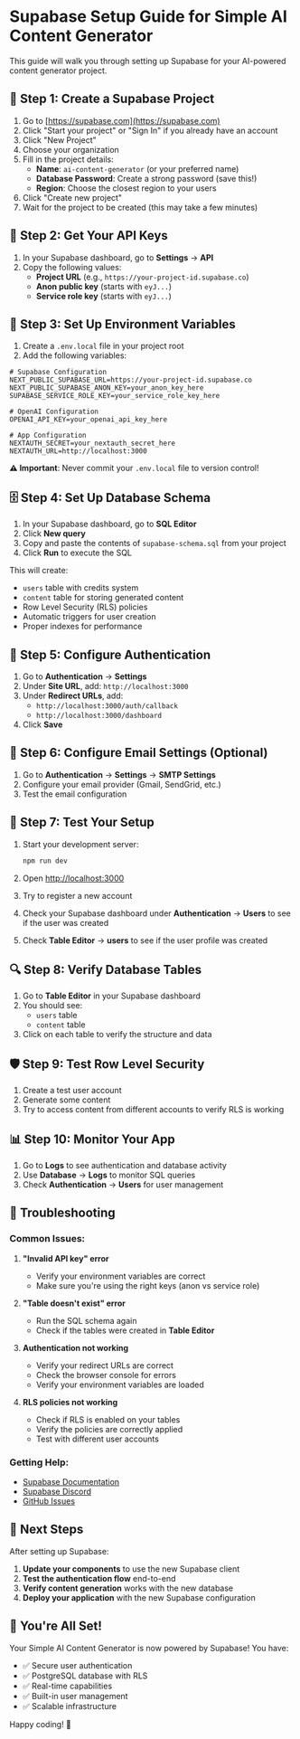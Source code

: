 # Supabase Setup Guide for Simple AI Content Generator

This guide will walk you through setting up Supabase for your AI-powered content generator project.

## 🚀 Step 1: Create a Supabase Project

1. Go to [https://supabase.com](https://supabase.com)
2. Click "Start your project" or "Sign In" if you already have an account
3. Click "New Project"
4. Choose your organization
5. Fill in the project details:
   - **Name**: `ai-content-generator` (or your preferred name)
   - **Database Password**: Create a strong password (save this!)
   - **Region**: Choose the closest region to your users
6. Click "Create new project"
7. Wait for the project to be created (this may take a few minutes)

## 🔑 Step 2: Get Your API Keys

1. In your Supabase dashboard, go to **Settings** → **API**
2. Copy the following values:
   - **Project URL** (e.g., `https://your-project-id.supabase.co`)
   - **Anon public key** (starts with `eyJ...`)
   - **Service role key** (starts with `eyJ...`)

## 📝 Step 3: Set Up Environment Variables

1. Create a `.env.local` file in your project root
2. Add the following variables:

```env
# Supabase Configuration
NEXT_PUBLIC_SUPABASE_URL=https://your-project-id.supabase.co
NEXT_PUBLIC_SUPABASE_ANON_KEY=your_anon_key_here
SUPABASE_SERVICE_ROLE_KEY=your_service_role_key_here

# OpenAI Configuration
OPENAI_API_KEY=your_openai_api_key_here

# App Configuration
NEXTAUTH_SECRET=your_nextauth_secret_here
NEXTAUTH_URL=http://localhost:3000
```

**⚠️ Important**: Never commit your `.env.local` file to version control!

## 🗄️ Step 4: Set Up Database Schema

1. In your Supabase dashboard, go to **SQL Editor**
2. Click **New query**
3. Copy and paste the contents of `supabase-schema.sql` from your project
4. Click **Run** to execute the SQL

This will create:
- `users` table with credits system
- `content` table for storing generated content
- Row Level Security (RLS) policies
- Automatic triggers for user creation
- Proper indexes for performance

## 🔐 Step 5: Configure Authentication

1. Go to **Authentication** → **Settings**
2. Under **Site URL**, add: `http://localhost:3000`
3. Under **Redirect URLs**, add:
   - `http://localhost:3000/auth/callback`
   - `http://localhost:3000/dashboard`
4. Click **Save**

## 📧 Step 6: Configure Email Settings (Optional)

1. Go to **Authentication** → **Settings** → **SMTP Settings**
2. Configure your email provider (Gmail, SendGrid, etc.)
3. Test the email configuration

## 🚀 Step 7: Test Your Setup

1. Start your development server:
   ```bash
   npm run dev
   ```

2. Open [http://localhost:3000](http://localhost:3000)

3. Try to register a new account

4. Check your Supabase dashboard under **Authentication** → **Users** to see if the user was created

5. Check **Table Editor** → **users** to see if the user profile was created

## 🔍 Step 8: Verify Database Tables

1. Go to **Table Editor** in your Supabase dashboard
2. You should see:
   - `users` table
   - `content` table
3. Click on each table to verify the structure and data

## 🛡️ Step 9: Test Row Level Security

1. Create a test user account
2. Generate some content
3. Try to access content from different accounts to verify RLS is working

## 📊 Step 10: Monitor Your App

1. Go to **Logs** to see authentication and database activity
2. Use **Database** → **Logs** to monitor SQL queries
3. Check **Authentication** → **Users** for user management

## 🚨 Troubleshooting

### Common Issues:

1. **"Invalid API key" error**
   - Verify your environment variables are correct
   - Make sure you're using the right keys (anon vs service role)

2. **"Table doesn't exist" error**
   - Run the SQL schema again
   - Check if the tables were created in **Table Editor**

3. **Authentication not working**
   - Verify your redirect URLs are correct
   - Check the browser console for errors
   - Verify your environment variables are loaded

4. **RLS policies not working**
   - Check if RLS is enabled on your tables
   - Verify the policies are correctly applied
   - Test with different user accounts

### Getting Help:

- [Supabase Documentation](https://supabase.com/docs)
- [Supabase Discord](https://discord.supabase.com)
- [GitHub Issues](https://github.com/supabase/supabase/issues)

## 🔄 Next Steps

After setting up Supabase:

1. **Update your components** to use the new Supabase client
2. **Test the authentication flow** end-to-end
3. **Verify content generation** works with the new database
4. **Deploy your application** with the new Supabase configuration

## 🎉 You're All Set!

Your Simple AI Content Generator is now powered by Supabase! You have:
- ✅ Secure user authentication
- ✅ PostgreSQL database with RLS
- ✅ Real-time capabilities
- ✅ Built-in user management
- ✅ Scalable infrastructure

Happy coding! 🚀
